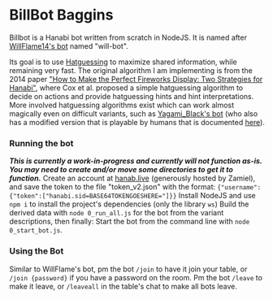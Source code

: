 # BillBot Baggins

Billbot is a Hanabi bot written from scratch in NodeJS. It is named after [WillFlame14's bot](https://github.com/WillFlame14/hanabi-bot) named "will-bot".

Its goal is to use [Hatguessing](https://en.wikipedia.org/wiki/Hat_problem) to maximize shared information, while remaining very fast. The original algorithm I am implementing is from the 2014 paper ["How to Make the Perfect Fireworks Display: Two Strategies for Hanabi"](https://www.tandfonline.com/doi/epdf/10.4169/math.mag.88.5.323), where Cox et al. proposed a simple hatguessing algorithm to decide on actions and provide hatguessing hints and hint interpretations. More involved hatguessing algorithms exist which can work almost magically even on difficult variants, such as [Yagami_Black's bot](https://github.com/kkqzhou/hanabi-live-bot) (who also has a modified version that is playable by humans that is documented [here](https://docs.google.com/document/d/1295TjRKQ9rQsAzAymOoQQ85Gb5_3nOD-f8PqXD4dNjg/edit)).


### Running the bot
***This is currently a work-in-progress and currently will not function as-is. You may need to create and/or move some directories to get it to function.***
Create an account at [hanab.live](https://hanab.live/) (generously hosted by Zamiel), and save the token to the file "token_v2.json" with the format: `{"username":{"token":["hanabi.sid=BASE64TOKENGOESHERE="]}}`
Install NodeJS and use `npm i` to install the project's dependencies (only the library `ws`)
Build the derived data with `node 0_run_all.js` for the bot from the variant descriptions, then finally:
Start the bot from the command line with `node 0_start_bot.js`.

### Using the Bot
Similar to WillFlame's bot, pm the bot `/join` to have it join your table, or `/join {password}` if you have a password on the room. Pm the bot `/leave` to make it leave, or `/leaveall` in the table's chat to make all bots leave.
